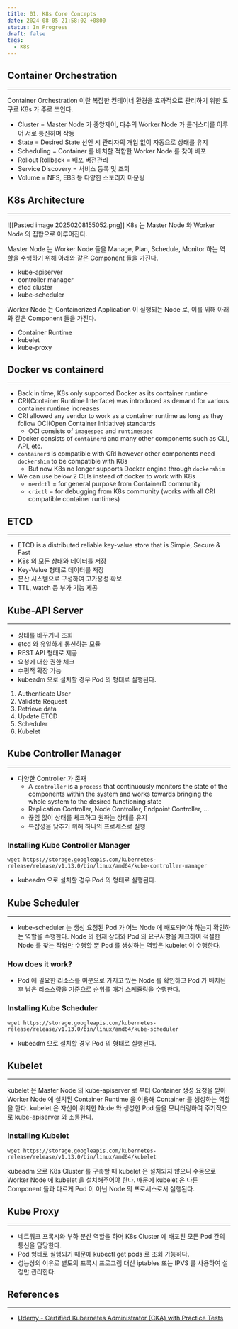 ```yaml
---
title: 01. K8s Core Concepts
date: 2024-08-05 21:58:02 +0800
status: In Progress
draft: false
tags:
  - K8s
---
```

## Container Orchestration
---
Container Orchestration 이란 복잡한 컨테이너 환경을 효과적으로 관리하기 위한 도구로 K8s 가 주로 쓰인다.
- Cluster = Master Node 가 중앙제어, 다수의 Worker Node 가 클러스터를 이루어 서로 통신하며 작동
- State = Desired State 선언 시 관리자의 개입 없이 자동으로 상태를 유지
- Scheduling = Container 를 배치할 적합한 Worker Node 를 찾아 배포
- Rollout Rollback = 배포 버전관리
- Service Discovery = 서비스 등록 및 조회
- Volume = NFS, EBS 등 다양한 스토리지 마운팅

## K8s Architecture
---
![[Pasted image 20250208155052.png]]
K8s 는 Master Node 와 Worker Node 의 집합으로 이루어진다.

Master Node 는 Worker Node 들을 Manage, Plan, Schedule, Monitor 하는 역할을 수행하기 위해 아래와 같은 Component 들을 가진다.
- kube-apiserver
- controller manager
- etcd cluster
- kube-scheduler

Worker Node 는 Containerized Application 이 실행되는 Node 로, 이를 위해 아래와 같은 Component 들을 가진다.
- Container Runtime
- kubelet
- kube-proxy

## Docker vs containerd
---
- Back in time, K8s only supported Docker as its container runtime
- CRI(Container Runtime Interface) was introduced as demand for various container runtime increases
- CRI allowed any vendor to work as a container runtime as long as they follow OCI(Open Container Initiative) standards
	- OCI consists of `imagespec` and `runtimespec`
- Docker consists of `containerd` and many other components such as CLI, API, etc.
- `containerd` is compatible with CRI however other components need `dockershim` to be compatible with K8s
	- But now K8s no longer supports Docker engine through `dockershim`
- We can use below 2 CLIs instead of docker to work with K8s
	- `nerdctl` = for general purpose from ContainerD community
	- `crictl` = for debugging from K8s community (works with all CRI compatible container runtimes)

## ETCD
---
- ETCD is a distributed reliable key-value store that is Simple, Secure & Fast
- K8s 의 모든 상태와 데이터를 저장
- Key-Value 형태로 데이터를 저장
- 분산 시스템으로 구성하여 고가용성 확보
- TTL, watch 등 부가 기능 제공

## Kube-API Server
---
- 상태를 바꾸거나 조회
- etcd 와 유일하게 통신하는 모듈
- REST API 형태로 제공
- 요청에 대한 권한 체크
- 수평적 확장 가능
- kubeadm 으로 설치할 경우 Pod 의 형태로 실행된다.

1. Authenticate User
2. Validate Request
3. Retrieve data
4. Update ETCD
5. Scheduler
6. Kubelet

## Kube Controller Manager
---
- 다양한 Controller 가 존재
	- A `controller` is a `process` that continuously monitors the state of the components within the system and works towards bringing the whole system to the desired functioning state
	- Replication Controller, Node Controller, Endpoint Controller, ...
	- 끊임 없이 상태를 체크하고 원하는 상태를 유지
	- 복잡성을 낮추기 위해 하나의 프로세스로 실행

### Installing Kube Controller Manager
```
wget https://storage.googleapis.com/kubernetes-release/release/v1.13.0/bin/linux/amd64/kube-controller-manager
```
- kubeadm 으로 설치할 경우 Pod 의 형태로 실행된다.

## Kube Scheduler
---
- kube-scheduler 는 생성 요청된 Pod 가 어느 Node 에 배포되어야 하는지 확인하는 역할을 수행한다. Node 의 현재 상태와 Pod 의 요구사항을 체크하여 적절한 Node 를 찾는 작업만 수행할 뿐 Pod 를 생성하는 역할은 kubelet 이 수행한다.

### How does it work?
- Pod 에 필요한 리소스를 여분으로 가지고 있는 Node 를 확인하고 Pod 가 배치된 후 남은 리소스량을 기준으로 순위를 매겨 스케쥴링을 수행한다.

### Installing Kube Scheduler
```
wget https://storage.googleapis.com/kubernetes-release/release/v1.13.0/bin/linux/amd64/kube-scheduler
```
- kubeadm 으로 설치할 경우 Pod 의 형태로 실행된다.

## Kubelet
---
kubelet 은 Master Node 의 kube-apiserver 로 부터 Container 생성 요청을 받아 Worker Node 에 설치된 Container Runtime 을 이용해 Container 를 생성하는 역할을 한다.
kubelet 은 자신이 위치한 Node 와 생성한 Pod 들을 모니터링하여 주기적으로 kube-apiserver 와 소통한다.

### Installing Kubelet
```
wget https://storage.googleapis.com/kubernetes-release/release/v1.13.0/bin/linux/amd64/kubelet
```
kubeadm 으로 K8s Cluster 를 구축할 때 kubelet 은 설치되지 않으니 수동으로 Worker Node 에 kubelet 을 설치해주어야 한다. 때문에 kubelet 은 다른 Component 들과 다르게 Pod 이 아닌 Node 의 프로세스로서 실행된다.

## Kube Proxy
---
- 네트워크 프록시와 부하 분산 역할을 하며 K8s Cluster 에 배포된 모든 Pod 간의 통신을 담당한다.
- Pod 형태로 실행되기 때문에 kubectl get pods 로 조회 가능하다.
- 성능상의 이유로 별도의 프록시 프로그램 대신 iptables 또는 IPVS 를 사용하여 설정만 관리한다.

## References
---
- [Udemy - Certified Kubernetes Administrator (CKA) with Practice Tests](https://www.udemy.com/course/certified-kubernetes-administrator-with-practice-tests/)
